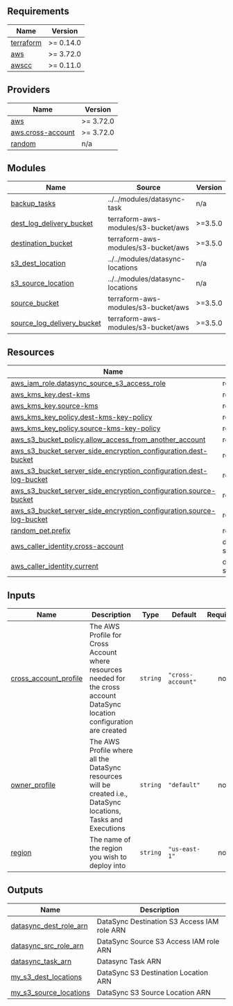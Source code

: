 <!-- BEGIN_TF_DOCS -->
## Requirements

| Name | Version |
|------|---------|
| <a name="requirement_terraform"></a> [terraform](#requirement\_terraform) | >= 0.14.0 |
| <a name="requirement_aws"></a> [aws](#requirement\_aws) | >= 3.72.0 |
| <a name="requirement_awscc"></a> [awscc](#requirement\_awscc) | >= 0.11.0 |

## Providers

| Name | Version |
|------|---------|
| <a name="provider_aws"></a> [aws](#provider\_aws) | >= 3.72.0 |
| <a name="provider_aws.cross-account"></a> [aws.cross-account](#provider\_aws.cross-account) | >= 3.72.0 |
| <a name="provider_random"></a> [random](#provider\_random) | n/a |

## Modules

| Name | Source | Version |
|------|--------|---------|
| <a name="module_backup_tasks"></a> [backup\_tasks](#module\_backup\_tasks) | ../../modules/datasync-task | n/a |
| <a name="module_dest_log_delivery_bucket"></a> [dest\_log\_delivery\_bucket](#module\_dest\_log\_delivery\_bucket) | terraform-aws-modules/s3-bucket/aws | >=3.5.0 |
| <a name="module_destination_bucket"></a> [destination\_bucket](#module\_destination\_bucket) | terraform-aws-modules/s3-bucket/aws | >=3.5.0 |
| <a name="module_s3_dest_location"></a> [s3\_dest\_location](#module\_s3\_dest\_location) | ../../modules/datasync-locations | n/a |
| <a name="module_s3_source_location"></a> [s3\_source\_location](#module\_s3\_source\_location) | ../../modules/datasync-locations | n/a |
| <a name="module_source_bucket"></a> [source\_bucket](#module\_source\_bucket) | terraform-aws-modules/s3-bucket/aws | >=3.5.0 |
| <a name="module_source_log_delivery_bucket"></a> [source\_log\_delivery\_bucket](#module\_source\_log\_delivery\_bucket) | terraform-aws-modules/s3-bucket/aws | >=3.5.0 |

## Resources

| Name | Type |
|------|------|
| [aws_iam_role.datasync_source_s3_access_role](https://registry.terraform.io/providers/hashicorp/aws/latest/docs/resources/iam_role) | resource |
| [aws_kms_key.dest-kms](https://registry.terraform.io/providers/hashicorp/aws/latest/docs/resources/kms_key) | resource |
| [aws_kms_key.source-kms](https://registry.terraform.io/providers/hashicorp/aws/latest/docs/resources/kms_key) | resource |
| [aws_kms_key_policy.dest-kms-key-policy](https://registry.terraform.io/providers/hashicorp/aws/latest/docs/resources/kms_key_policy) | resource |
| [aws_kms_key_policy.source-kms-key-policy](https://registry.terraform.io/providers/hashicorp/aws/latest/docs/resources/kms_key_policy) | resource |
| [aws_s3_bucket_policy.allow_access_from_another_account](https://registry.terraform.io/providers/hashicorp/aws/latest/docs/resources/s3_bucket_policy) | resource |
| [aws_s3_bucket_server_side_encryption_configuration.dest-bucket](https://registry.terraform.io/providers/hashicorp/aws/latest/docs/resources/s3_bucket_server_side_encryption_configuration) | resource |
| [aws_s3_bucket_server_side_encryption_configuration.dest-log-bucket](https://registry.terraform.io/providers/hashicorp/aws/latest/docs/resources/s3_bucket_server_side_encryption_configuration) | resource |
| [aws_s3_bucket_server_side_encryption_configuration.source-bucket](https://registry.terraform.io/providers/hashicorp/aws/latest/docs/resources/s3_bucket_server_side_encryption_configuration) | resource |
| [aws_s3_bucket_server_side_encryption_configuration.source-log-bucket](https://registry.terraform.io/providers/hashicorp/aws/latest/docs/resources/s3_bucket_server_side_encryption_configuration) | resource |
| [random_pet.prefix](https://registry.terraform.io/providers/hashicorp/random/latest/docs/resources/pet) | resource |
| [aws_caller_identity.cross-account](https://registry.terraform.io/providers/hashicorp/aws/latest/docs/data-sources/caller_identity) | data source |
| [aws_caller_identity.current](https://registry.terraform.io/providers/hashicorp/aws/latest/docs/data-sources/caller_identity) | data source |

## Inputs

| Name | Description | Type | Default | Required |
|------|-------------|------|---------|:--------:|
| <a name="input_cross_account_profile"></a> [cross\_account\_profile](#input\_cross\_account\_profile) | The AWS Profile for Cross Account where resources needed for the cross account DataSync location configuration are created | `string` | `"cross-account"` | no |
| <a name="input_owner_profile"></a> [owner\_profile](#input\_owner\_profile) | The AWS Profile where all the DataSync resources will be created i.e., DataSync locations, Tasks and Executions | `string` | `"default"` | no |
| <a name="input_region"></a> [region](#input\_region) | The name of the region you wish to deploy into | `string` | `"us-east-1"` | no |

## Outputs

| Name | Description |
|------|-------------|
| <a name="output_datasync_dest_role_arn"></a> [datasync\_dest\_role\_arn](#output\_datasync\_dest\_role\_arn) | DataSync Destination S3 Access IAM role ARN |
| <a name="output_datasync_src_role_arn"></a> [datasync\_src\_role\_arn](#output\_datasync\_src\_role\_arn) | DataSync Source S3 Access IAM role ARN |
| <a name="output_datasync_task_arn"></a> [datasync\_task\_arn](#output\_datasync\_task\_arn) | Datasync Task ARN |
| <a name="output_my_s3_dest_locations"></a> [my\_s3\_dest\_locations](#output\_my\_s3\_dest\_locations) | DataSync S3 Destination Location ARN |
| <a name="output_my_s3_source_locations"></a> [my\_s3\_source\_locations](#output\_my\_s3\_source\_locations) | DataSync S3 Source Location ARN |
<!-- END_TF_DOCS -->